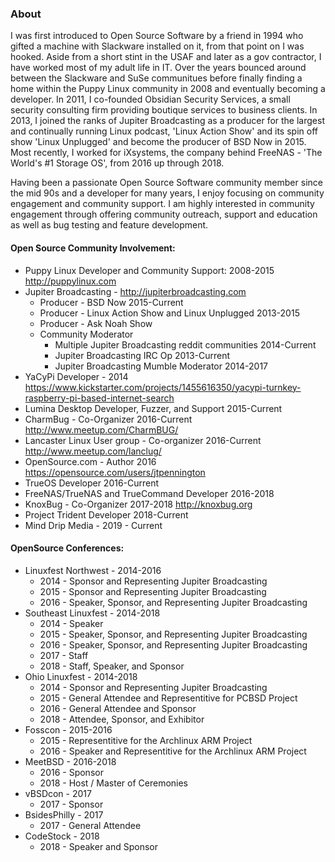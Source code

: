 ### About

I was first introduced to Open Source Software by a friend in 1994 who gifted a machine with Slackware installed on it, from that point on I was hooked.  Aside from a short stint in the USAF and later as a gov contractor, I have worked most of my adult life in IT.  Over the years bounced around between the Slackware and SuSe communitues before finally finding a home within the Puppy Linux community in 2008 and eventually becoming a developer.  In 2011, I co-founded Obsidian Security Services, a small security consulting firm providing boutique services to business clients.  In 2013, I joined the ranks of Jupiter Broadcasting as a producer for the largest and continually running Linux podcast, 'Linux Action Show' and its spin off show 'Linux Unplugged' and become the producer of BSD Now in 2015.  Most recently, I worked for iXsystems, the company behind FreeNAS - 'The World's #1 Storage OS', from 2016 up through 2018.

Having been a passionate Open Source Software community member since the mid 90s and a developer for many years, I enjoy focusing on community engagement and community support. I am highly interested in community engagement through offering community outreach, support and education as well as bug testing and feature development.


#### Open Source Community Involvement:

+ Puppy Linux Developer and Community Support: 2008-2015 http://puppylinux.com	
+ Jupiter Broadcasting - http://jupiterbroadcasting.com
    + Producer - BSD Now 2015-Current
    + Producer - Linux Action Show and Linux Unplugged 2013-2015 
    + Producer - Ask Noah Show
    + Community Moderator
        + Multiple Jupiter Broadcasting reddit communities 2014-Current
        + Jupiter Broadcasting IRC Op 2013-Current
        + Jupiter Broadcasting Mumble Moderator 2014-2017
+ YaCyPi Developer - 2014 https://www.kickstarter.com/projects/1455616350/yacypi-turnkey-raspberry-pi-based-internet-search
+ Lumina Desktop Developer, Fuzzer, and Support 2015-Current
+ CharmBug - Co-Organizer 2016-Current http://www.meetup.com/CharmBUG/
+ Lancaster Linux User group - Co-organizer 2016-Current http://www.meetup.com/lanclug/
+ OpenSource.com - Author 2016 https://opensource.com/users/jtpennington
+ TrueOS Developer 2016-Current
+ FreeNAS/TrueNAS and TrueCommand Developer 2016-2018
+ KnoxBug - Co-Organizer 2017-2018 http://knoxbug.org
+ Project Trident Developer 2018-Current
+ Mind Drip Media - 2019 - Current


#### OpenSource Conferences:

 + Linuxfest Northwest - 2014-2016
    + 2014 - Sponsor and Representing Jupiter Broadcasting
    + 2015 - Sponsor and Representing Jupiter Broadcasting
    + 2016 - Speaker, Sponsor, and Representing Jupiter Broadcasting
 + Southeast Linuxfest - 2014-2018
    + 2014 - Speaker
    + 2015 - Speaker, Sponsor, and Representing Jupiter Broadcasting
    + 2016 - Speaker, Sponsor, and Representing Jupiter Broadcasting
    + 2017 - Staff
    + 2018 - Staff, Speaker, and Sponsor
 + Ohio Linuxfest - 2014-2018
    + 2014 - Sponsor and Representing Jupiter Broadcasting
    + 2015 - General Attendee and Representitive for PCBSD Project
    + 2016 - General Attendee and Sponsor
    + 2018 - Attendee, Sponsor, and Exhibitor
 + Fosscon - 2015-2016
    + 2015 - Representitive for the Archlinux ARM Project
    + 2016 - Speaker and Representitive for the Archlinux ARM Project    
 + MeetBSD - 2016-2018
    + 2016 - Sponsor
    + 2018 - Host / Master of Ceremonies 
 + vBSDcon - 2017
    + 2017 - Sponsor 
 + BsidesPhilly - 2017
    + 2017 - General Attendee
 + CodeStock - 2018
    + 2018 - Speaker and Sponsor
